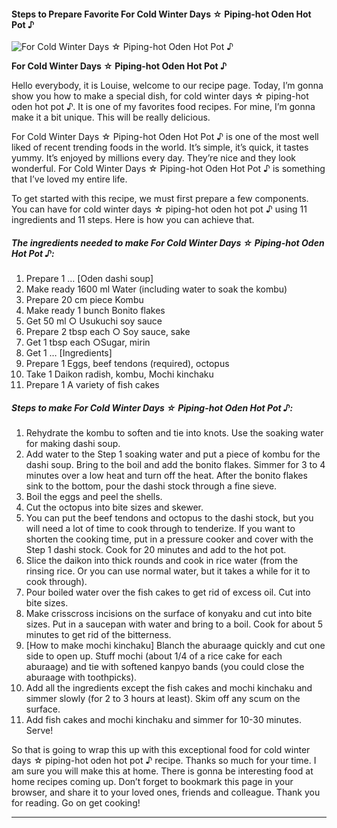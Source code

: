             

#### Steps to Prepare Favorite For Cold Winter Days ☆ Piping-hot Oden Hot Pot ♪

![For Cold Winter Days ☆ Piping-hot Oden Hot Pot ♪](https://img-global.cpcdn.com/recipes/6382998657171456/751x532cq70/for-cold-winter-days-%e2%98%86-piping-hot-oden-hot-pot-%e2%99%aa-recipe-main-photo.jpg)

**For Cold Winter Days ☆ Piping-hot Oden Hot Pot ♪**

Hello everybody, it is Louise, welcome to our recipe page. Today, I’m gonna show you how to make a special dish, for cold winter days ☆ piping-hot oden hot pot ♪. It is one of my favorites food recipes. For mine, I’m gonna make it a bit unique. This will be really delicious.

For Cold Winter Days ☆ Piping-hot Oden Hot Pot ♪ is one of the most well liked of recent trending foods in the world. It’s simple, it’s quick, it tastes yummy. It’s enjoyed by millions every day. They’re nice and they look wonderful. For Cold Winter Days ☆ Piping-hot Oden Hot Pot ♪ is something that I’ve loved my entire life.

To get started with this recipe, we must first prepare a few components. You can have for cold winter days ☆ piping-hot oden hot pot ♪ using 11 ingredients and 11 steps. Here is how you can achieve that.

##### The ingredients needed to make For Cold Winter Days ☆ Piping-hot Oden Hot Pot ♪:

1.  Prepare 1 … \[Oden dashi soup\]
2.  Make ready 1600 ml Water (including water to soak the kombu)
3.  Prepare 20 cm piece Kombu
4.  Make ready 1 bunch Bonito flakes
5.  Get 50 ml ○ Usukuchi soy sauce
6.  Prepare 2 tbsp each ○ Soy sauce, sake
7.  Get 1 tbsp each ○Sugar, mirin
8.  Get 1 … \[Ingredients\]
9.  Prepare 1 Eggs, beef tendons (required), octopus
10.  Take 1 Daikon radish, kombu, Mochi kinchaku
11.  Prepare 1 A variety of fish cakes

##### Steps to make For Cold Winter Days ☆ Piping-hot Oden Hot Pot ♪:

1.  Rehydrate the kombu to soften and tie into knots. Use the soaking water for making dashi soup.
2.  Add water to the Step 1 soaking water and put a piece of kombu for the dashi soup. Bring to the boil and add the bonito flakes. Simmer for 3 to 4 minutes over a low heat and turn off the heat. After the bonito flakes sink to the bottom, pour the dashi stock through a fine sieve.
3.  Boil the eggs and peel the shells.
4.  Cut the octopus into bite sizes and skewer.
5.  You can put the beef tendons and octopus to the dashi stock, but you will need a lot of time to cook through to tenderize. If you want to shorten the cooking time, put in a pressure cooker and cover with the Step 1 dashi stock. Cook for 20 minutes and add to the hot pot.
6.  Slice the daikon into thick rounds and cook in rice water (from the rinsing rice. Or you can use normal water, but it takes a while for it to cook through).
7.  Pour boiled water over the fish cakes to get rid of excess oil. Cut into bite sizes.
8.  Make crisscross incisions on the surface of konyaku and cut into bite sizes. Put in a saucepan with water and bring to a boil. Cook for about 5 minutes to get rid of the bitterness.
9.  \[How to make mochi kinchaku\] Blanch the aburaage quickly and cut one side to open up. Stuff mochi (about 1/4 of a rice cake for each aburaage) and tie with softened kanpyo bands (you could close the aburaage with toothpicks).
10.  Add all the ingredients except the fish cakes and mochi kinchaku and simmer slowly (for 2 to 3 hours at least). Skim off any scum on the surface.
11.  Add fish cakes and mochi kinchaku and simmer for 10-30 minutes. Serve!

So that is going to wrap this up with this exceptional food for cold winter days ☆ piping-hot oden hot pot ♪ recipe. Thanks so much for your time. I am sure you will make this at home. There is gonna be interesting food at home recipes coming up. Don’t forget to bookmark this page in your browser, and share it to your loved ones, friends and colleague. Thank you for reading. Go on get cooking!

* * *